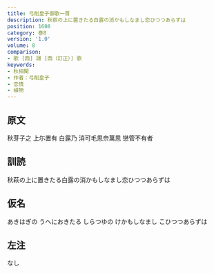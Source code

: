```yaml
---
title: 弓削皇子御歌一首
description: 秋萩の上に置きたる白露の消かもしなまし恋ひつつあらずは
position: 1608
category: 巻8
version: '1.0'
volume: 8
comparison:
- 歌 [西] 謌 [西（訂正）] 歌
keywords:
- 秋相聞
- 作者：弓削皇子
- 恋情
- 植物
---
```


## 原文

秋芽子之 上尓置有 白露乃 消可毛思奈萬思 戀管不有者

## 訓読

秋萩の上に置きたる白露の消かもしなまし恋ひつつあらずは

## 仮名

あきはぎの うへにおきたる しらつゆの けかもしなまし こひつつあらずは

## 左注

なし

